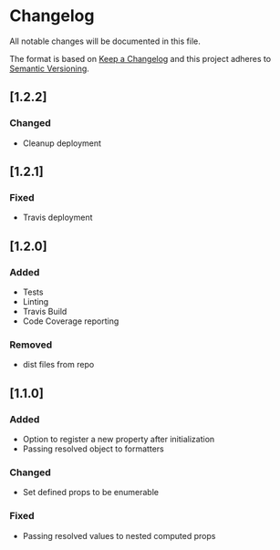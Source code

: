 # Changelog
All notable changes will be documented in this file.

The format is based on [Keep a Changelog](http://keepachangelog.com/en/1.0.0/)
and this project adheres to [Semantic Versioning](http://semver.org/spec/v2.0.0.html).

## [1.2.2]
### Changed
  - Cleanup deployment

## [1.2.1]
### Fixed
  - Travis deployment

## [1.2.0]
### Added
  - Tests
  - Linting
  - Travis Build
  - Code Coverage reporting

### Removed
 - dist files from repo

## [1.1.0]
### Added
- Option to register a new property after initialization
- Passing resolved object to formatters
### Changed
- Set defined props to be enumerable
### Fixed
- Passing resolved values to nested computed props
